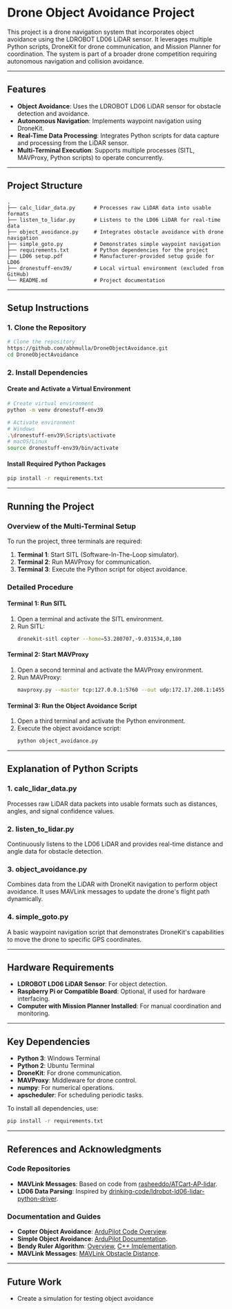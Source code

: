 # Drone Object Avoidance Project

This project is a drone navigation system that incorporates object avoidance using the LDROBOT LD06 LiDAR sensor. It leverages multiple Python scripts, DroneKit for drone communication, and Mission Planner for coordination. The system is part of a broader drone competition requiring autonomous navigation and collision avoidance.

---

## Features
- **Object Avoidance**: Uses the LDROBOT LD06 LiDAR sensor for obstacle detection and avoidance.
- **Autonomous Navigation**: Implements waypoint navigation using DroneKit.
- **Real-Time Data Processing**: Integrates Python scripts for data capture and processing from the LiDAR sensor.
- **Multi-Terminal Execution**: Supports multiple processes (SITL, MAVProxy, Python scripts) to operate concurrently.

---

## Project Structure

```plaintext
.
├── calc_lidar_data.py      # Processes raw LiDAR data into usable formats
├── listen_to_lidar.py      # Listens to the LD06 LiDAR for real-time data
├── object_avoidance.py     # Integrates obstacle avoidance with drone navigation
├── simple_goto.py          # Demonstrates simple waypoint navigation
├── requirements.txt        # Python dependencies for the project
├── LD06 setup.pdf          # Manufacturer-provided setup guide for LD06
├── dronestuff-env39/       # Local virtual environment (excluded from GitHub)
└── README.md               # Project documentation
```

---

## Setup Instructions

### 1. Clone the Repository
```bash
# Clone the repository
https://github.com/abhmulla/DroneObjectAvoidance.git
cd DroneObjectAvoidance
```

### 2. Install Dependencies

#### Create and Activate a Virtual Environment
```bash
# Create virtual environment
python -m venv dronestuff-env39

# Activate environment
# Windows
.\dronestuff-env39\Scripts\activate
# macOS/Linux
source dronestuff-env39/bin/activate
```

#### Install Required Python Packages
```bash
pip install -r requirements.txt
```

---

## Running the Project

### Overview of the Multi-Terminal Setup
To run the project, three terminals are required:

1. **Terminal 1**: Start SITL (Software-In-The-Loop simulator).
2. **Terminal 2**: Run MAVProxy for communication.
3. **Terminal 3**: Execute the Python script for object avoidance.

### Detailed Procedure

#### Terminal 1: Run SITL
1. Open a terminal and activate the SITL environment.
2. Run SITL:
   ```bash
   dronekit-sitl copter --home=53.280707,-9.031534,0,180
   ```

#### Terminal 2: Start MAVProxy
1. Open a second terminal and activate the MAVProxy environment.
2. Run MAVProxy:
   ```bash
   mavproxy.py --master tcp:127.0.0.1:5760 --out udp:172.17.208.1:14550 --nowait
   ```

#### Terminal 3: Run the Object Avoidance Script
1. Open a third terminal and activate the Python environment.
2. Execute the object avoidance script:
   ```bash
   python object_avoidance.py
   ```

---

## Explanation of Python Scripts

### 1. **calc_lidar_data.py**
Processes raw LiDAR data packets into usable formats such as distances, angles, and signal confidence values.

### 2. **listen_to_lidar.py**
Continuously listens to the LD06 LiDAR and provides real-time distance and angle data for obstacle detection.

### 3. **object_avoidance.py**
Combines data from the LiDAR with DroneKit navigation to perform object avoidance. It uses MAVLink messages to update the drone's flight path dynamically.

### 4. **simple_goto.py**
A basic waypoint navigation script that demonstrates DroneKit's capabilities to move the drone to specific GPS coordinates.

---

## Hardware Requirements
- **LDROBOT LD06 LiDAR Sensor**: For object detection.
- **Raspberry Pi or Compatible Board**: Optional, if used for hardware interfacing.
- **Computer with Mission Planner Installed**: For manual coordination and monitoring.

---

## Key Dependencies
- **Python 3**: Windows Terminal
- **Python 2**: Ubuntu Terminal
- **DroneKit**: For drone communication.
- **MAVProxy**: Middleware for drone control.
- **numpy**: For numerical operations.
- **apscheduler**: For scheduling periodic tasks.

To install all dependencies, use:
```bash
pip install -r requirements.txt
```

---

## References and Acknowledgments

### Code Repositories
- **MAVLink Messages**: Based on code from [rasheeddo/ATCart-AP-lidar](https://github.com/rasheeddo/ATCart-AP-lidar?tab=readme-ov-file).
- **LD06 Data Parsing**: Inspired by [drinking-code/ldrobot-ld06-lidar-python-driver](https://github.com/drinking-code/ldrobot-ld06-lidar-python-driver/blob/master/listen_to_lidar.py).

### Documentation and Guides
- **Copter Object Avoidance**: [ArduPilot Code Overview](https://ardupilot.org/dev/docs/code-overview-object-avoidance.html).
- **Simple Object Avoidance**: [ArduPilot Documentation](https://ardupilot.org/copter/docs/common-simple-object-avoidance.html).
- **Bendy Ruler Algorithm**: [Overview](https://ardupilot.org/copter/docs/common-oa-bendyruler.html), [C++ Implementation](https://github.com/ArduPilot/ardupilot/blob/master/libraries/AC_Avoidance/AP_OABendyRuler.cpp).
- **MAVLink Messages**: [MAVLink Obstacle Distance](https://mavlink.io/en/messages/common.html#OBSTACLE_DISTANCE).

---

## Future Work
- Create a simulation for testing object avoidance 
